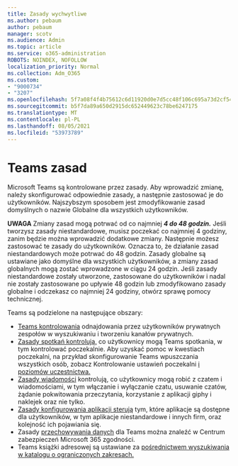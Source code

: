 ```yaml
---
title: Zasady wychwytliwe
ms.author: pebaum
author: pebaum
manager: scotv
ms.audience: Admin
ms.topic: article
ms.service: o365-administration
ROBOTS: NOINDEX, NOFOLLOW
localization_priority: Normal
ms.collection: Adm_O365
ms.custom:
- "9000734"
- "3207"
ms.openlocfilehash: 5f7a08f4f4b75612c6d11920d0e7d5cc48f106c695a73d2cf5461af8fa881634
ms.sourcegitcommit: b5f7da89a650d2915dc652449623c78be6247175
ms.translationtype: MT
ms.contentlocale: pl-PL
ms.lasthandoff: 08/05/2021
ms.locfileid: "53973789"
---
```

# <a name="teams-policies"></a>Teams zasad

Microsoft Teams są kontrolowane przez zasady. Aby wprowadzić zmianę, należy skonfigurować odpowiednie zasady, a następnie zastosować je do użytkowników. Najszybszym sposobem jest zmodyfikowanie zasad domyślnych o nazwie Globalne dla wszystkich użytkowników. 

**UWAGA** Zmiany zasad mogą potrwać od co najmniej **_4 do 48 godzin._** Jeśli tworzysz zasady niestandardowe, musisz poczekać co najmniej 4 godziny, zanim będzie można wprowadzić dodatkowe zmiany. Następnie możesz zastosować te zasady do użytkowników. Oznacza to, że działanie zasad niestandardowych może potrwać do 48 godzin. Zasady globalne są ustawiane jako domyślne dla wszystkich użytkowników, a zmiany zasad globalnych mogą zostać wprowadzone w ciągu 24 godzin. Jeśli zasady niestandardowe zostały utworzone, zastosowane do użytkowników i nadal nie zostały zastosowane po upływie 48 godzin lub zmodyfikowano zasady globalne i odczekasz co najmniej 24 godziny, otwórz sprawę pomocy technicznej.

Teams są podzielone na następujące obszary:

- [Teams kontrolowania](https://docs.microsoft.com/MicrosoftTeams/teams-policies) odnajdowania przez użytkowników prywatnych zespołów w wyszukiwaniu i tworzeniu kanałów prywatnych.  
- [Zasady spotkań kontrolują,](https://docs.microsoft.com/microsoftteams/meeting-policies-in-teams) co użytkownicy mogą Teams spotkania, w tym kontrolować poczekalnie. Aby uzyskać pomoc w kwestiach poczekalni, na przykład skonfigurowanie Teams wpuszczania wszystkich osób, zobacz Kontrolowanie ustawień poczekalni [i poziomów uczestnictwa.](https://docs.microsoft.com/alchemyinsights/bypass-lobby)
- [Zasady wiadomości](https://docs.microsoft.com/microsoftteams/messaging-policies-in-teams) kontrolują, co użytkownicy mogą robić z czatem i wiadomościami, w tym włączanie i wyłączanie czatu, usuwanie czatów, żądanie pokwitowania przeczytania, korzystanie z aplikacji giphy i naklejek oraz nie tylko.
- [Zasady konfigurowania aplikacji sterują](https://docs.microsoft.com/MicrosoftTeams/teams-app-setup-policies) tym, które aplikacje są dostępne dla użytkowników, w tym aplikacje niestandardowe i innych firm, oraz kolejność ich pojawiania się.  
- Zasady [przechowywania danych](https://docs.microsoft.com/microsoftteams/retention-policies) dla Teams można znaleźć w Centrum zabezpieczeń Microsoft 365 zgodności.
- Teams książki adresowej są ustawiane za [pośrednictwem wyszukiwania w katalogu o ograniczonych zakresach.](https://docs.microsoft.com/MicrosoftTeams/teams-scoped-directory-search)